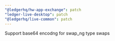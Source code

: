 ```yaml
---
"@ledgerhq/hw-app-exchange": patch
"ledger-live-desktop": patch
"@ledgerhq/live-common": patch
---
```


Support base64 encodng for swap_ng type swaps
